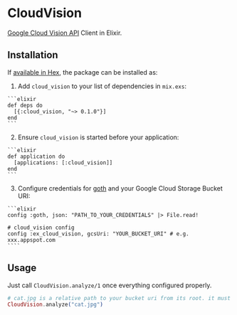 # CloudVision

[Google Cloud Vision API](https://cloud.google.com/vision/) Client in Elixir.

## Installation

If [available in Hex](https://hex.pm/packages/cloud_vision), the package can be installed as:

  1. Add `cloud_vision` to your list of dependencies in `mix.exs`:

    ```elixir
    def deps do
      [{:cloud_vision, "~> 0.1.0"}]
    end
    ```

  2. Ensure `cloud_vision` is started before your application:

    ```elixir
    def application do
      [applications: [:cloud_vision]]
    end
    ```

  3. Configure credentials for [goth](https://github.com/peburrows/goth) and your Google Cloud Storage Bucket URI:

    ```elixir
    config :goth, json: "PATH_TO_YOUR_CREDENTIALS" |> File.read!

    # cloud_vision config
    config :ex_cloud_vision, gcsUri: "YOUR_BUCKET_URI" # e.g. xxx.appspot.com
    ````

## Usage

Just call ```CloudVision.analyze/1``` once everything configured properly.

```elixir
# cat.jpg is a relative path to your bucket uri from its root. it must be uploaded beforehand
CloudVision.analyze("cat.jpg")
```
